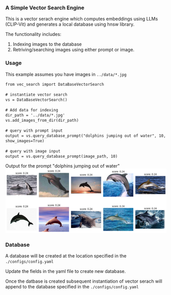 ### A Simple Vector Search Engine

This is a vector serach engine which computes embeddings using LLMs (CLIP-Vit) and generates a local database using hnsw library.

The functionality includes:
1. Indexing images to the database
2. Retriving/searching images using either prompt or image.

### Usage
This example assumes you have images in ```../data/*.jpg ```
```
from vec_search import DataBaseVectorSearch

# instantiate vector search
vs = DataBaseVectorSearch() 

# Add data for indexing
dir_path = '../data/*.jpg'
vs.add_images_from_dir(dir_path)

# query with prompt input
output = vs.query_database_prompt("dolphins jumping out of water", 10, show_images=True)

# query with image input
output = vs.query_database_prompt(image_path, 10)

```
Output for the prompt "dolphins jumping out of water"
![Alt text](sample_output.png)

### Database
A database will be created at the location specified in the ```./configs/config.yaml ``` 

Update the fields in the yaml file to create new database.

Once the datbase is created subsequent instantiation of vector serach will append to the database specified in the ```./configs/config.yaml```